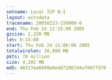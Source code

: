 ```yaml
---
setname: Local ISP B-I
layout: witsdata
tracename: 20050223-220000-0
end: Thu Feb 24 11:15:00 2005
gzsize: 2,328 MB
len: 0:15:00
start: Thu Feb 24 11:00:00 2005
totalwirelen: 30,800 MB
pkts: 70 million
size: 4,202 MB
md5: 40317ee6999e0e4872007d4af06ff970
---
```

